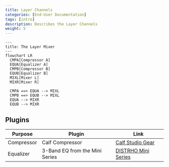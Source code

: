 ```yaml
---
title: Layer Channels
categories: [End-User Documentation]
tags: [intro]
description: Describes the Layer Channels
weight: 5
---
```


```mermaid
---
title: The Layer Mixer
---
flowchart LR
  CMPA[Compressor A]
  EQUA[Equalizer A]
  CMPB[Compressor B]
  EQUB[Equalizer B]
  MIXL[Mixer L]
  MIXR[Mixer R]

  CMPA ==> EQUA --> MIXL
  CMPB ==> EQUB --> MIXL
  EQUA --> MIXR
  EQUB --> MIXR
```

## Plugins

|Purpose|Plugin|Link|
|--|--|--|
|Compressor|Calf Compressor|[Calf Studio Gear](https://calf-studio-gear.org/)|
|Equalizer|3-Band EQ from the Mini Series|[DISTRHO Mini Series](https://github.com/DISTRHO/Mini-Series)|
